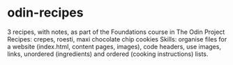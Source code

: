 # odin-recipes
3 recipes, with notes, as part of the Foundations course in The Odin Project
Recipes: crepes, roesti, maxi chocolate chip cookies
Skills: organise files for a website (index.html, content pages, images), code headers, use images, links, unordered (ingredients) and ordered (cooking instructions) lists.

